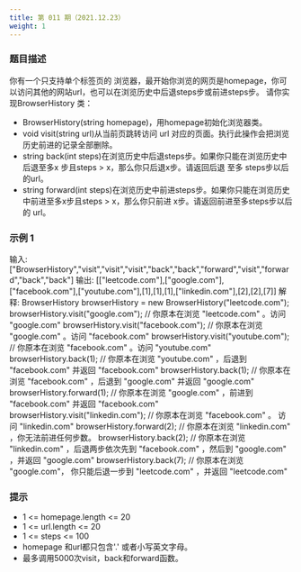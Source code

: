 ```yaml
---
title: 第 011 期（2021.12.23）
weight: 1
---
```


### 题目描述

你有一个只支持单个标签页的 浏览器，最开始你浏览的网页是homepage，你可以访问其他的网站url，也可以在浏览历史中后退steps步或前进steps步。
请你实现BrowserHistory 类：
* BrowserHistory(string homepage)，用homepage初始化浏览器类。
* void visit(string url)从当前页跳转访问 url 对应的页面。执行此操作会把浏览历史前进的记录全部删除。
* string back(int steps)在浏览历史中后退steps步。如果你只能在浏览历史中后退至多x 步且steps > x，那么你只后退x步。请返回后退 至多 steps步以后的url。
* string forward(int steps)在浏览历史中前进steps步。如果你只能在浏览历史中前进至多x步且steps > x，那么你只前进 x步。请返回前进至多steps步以后的 url。

### 示例 1

输入: ["BrowserHistory","visit","visit","visit","back","back","forward","visit","forward","back","back"]
输出: [["leetcode.com"],["google.com"],["facebook.com"],["youtube.com"],[1],[1],[1],["linkedin.com"],[2],[2],[7]]
解释: BrowserHistory browserHistory = new BrowserHistory("leetcode.com");
browserHistory.visit("google.com");       // 你原本在浏览 "leetcode.com" 。访问 "google.com"
browserHistory.visit("facebook.com");     // 你原本在浏览 "google.com" 。访问 "facebook.com"
browserHistory.visit("youtube.com");      // 你原本在浏览 "facebook.com" 。访问 "youtube.com"
browserHistory.back(1);                   // 你原本在浏览 "youtube.com" ，后退到 "facebook.com" 并返回 "facebook.com"
browserHistory.back(1);                   // 你原本在浏览 "facebook.com" ，后退到 "google.com" 并返回 "google.com"
browserHistory.forward(1);                // 你原本在浏览 "google.com" ，前进到 "facebook.com" 并返回 "facebook.com"
browserHistory.visit("linkedin.com");     // 你原本在浏览 "facebook.com" 。 访问 "linkedin.com"
browserHistory.forward(2);                // 你原本在浏览 "linkedin.com" ，你无法前进任何步数。
browserHistory.back(2);                   // 你原本在浏览 "linkedin.com" ，后退两步依次先到 "facebook.com" ，然后到 "google.com" ，并返回 "google.com"
browserHistory.back(7);                   // 你原本在浏览 "google.com"， 你只能后退一步到 "leetcode.com" ，并返回 "leetcode.com"

### 提示

* 1 <= homepage.length <= 20
* 1 <= url.length <= 20
* 1 <= steps <= 100
* homepage 和url都只包含'.' 或者小写英文字母。
* 最多调用5000次visit，back和forward函数。

